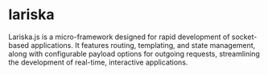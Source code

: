 # lariska
Lariska.js is a micro-framework designed for rapid development of socket-based applications.  It features routing, templating, and state management, along with configurable payload options for outgoing requests, streamlining the development of real-time, interactive applications.
